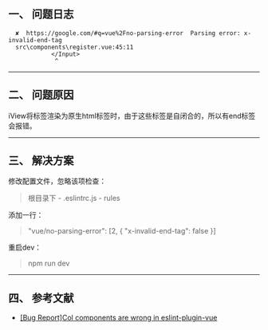 ## 一、 问题日志

```shell
  ✘  https://google.com/#q=vue%2Fno-parsing-error  Parsing error: x-invalid-end-tag
  src\components\register.vue:45:11
            </Input>
             ^
```

---
## 二、 问题原因
iView将标签渲染为原生html标签时，由于这些标签是自闭合的，所以有end标签会报错。

---
## 三、 解决方案
修改配置文件，忽略该项检查：
> 根目录下 - .eslintrc.js - rules

添加一行：
> "vue/no-parsing-error": [2, { "x-invalid-end-tag": false }]

重启dev：
> npm run dev

---
## 四、 参考文献

- [[Bug Report]Col components are wrong in eslint-plugin-vue](https://github.com/iview/iview/issues/2828)
